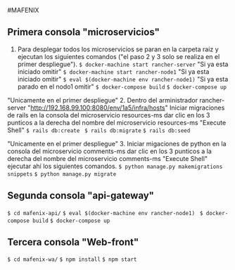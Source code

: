 #MAFENIX 

## Primera consola "microservicios"
1. Para desplegar todos los microservicios se paran en la carpeta raiz y ejecutan los siguientes comandos ("el paso 2 y 3 solo se realiza en el primer despliegue").
``` $ docker-machine start rancher-server ``` "Si ya esta iniciado omitir"
``` $ docker-machine start rancher-node1 ``` "Si ya esta iniciado omitir"
``` $ eval $(docker-machine env rancher-node1) ``` "Si ya esta parado en el nodo1 omitir"
``` $ docker-compose build ```
``` $ docker-compose up ```

"Unicamente en el primer despliegue" 
2. Dentro del arministrador rancher-server "http://192.168.99.100:8080/env/1a5/infra/hosts"
Iniciar migraciones de rails en la consola del microservicio resources-ms dar clic en los 3 punticos a la derecha del nombre del microservicio resources-ms "Execute Shell"
``` $ rails db:create ```
``` $ rails db:migrate```
``` $ rails db:seed ```

"Unicamente en el primer despliegue" 
3. Iniciar migaciones de python en la consola del microservicio comments-ms dar clic en los 3 punticos a la derecha del nombre del microservicio comments-ms "Execute Shell" ejecutar ahí los siguientes comandos.
``` $ python manage.py makemigrations snippets ```
``` $ python manage.py migrate ```

## Segunda consola "api-gateway"
``` $ cd mafenix-api/ ```
``` $ eval $(docker-machine env rancher-node1) ```
``` $ docker-compose build``` 
``` $ docker-compose up ```

## Tercera consola "Web-front"
``` $ cd mafenix-wa/ ```
``` $ npm install ```
``` $ npm start ```

